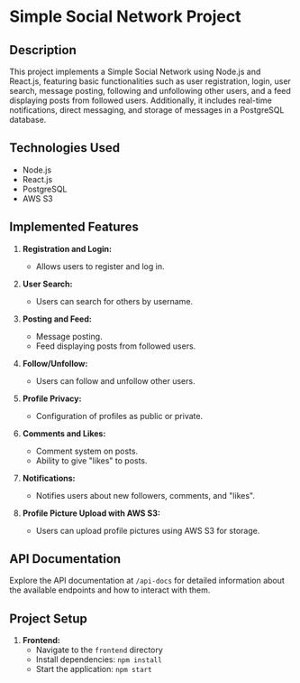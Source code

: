 # Simple Social Network Project

## Description

This project implements a Simple Social Network using Node.js and React.js, featuring basic functionalities such as user registration, login, user search, message posting, following and unfollowing other users, and a feed displaying posts from followed users. Additionally, it includes real-time notifications, direct messaging, and storage of messages in a PostgreSQL database.

## Technologies Used

- Node.js
- React.js
- PostgreSQL
- AWS S3

## Implemented Features

1. **Registration and Login:**
   - Allows users to register and log in.

2. **User Search:**
   - Users can search for others by username.

3. **Posting and Feed:**
   - Message posting.
   - Feed displaying posts from followed users.

4. **Follow/Unfollow:**
   - Users can follow and unfollow other users.

5. **Profile Privacy:**
   - Configuration of profiles as public or private.

6. **Comments and Likes:**
   - Comment system on posts.
   - Ability to give "likes" to posts.

7. **Notifications:**
   - Notifies users about new followers, comments, and "likes".

8. **Profile Picture Upload with AWS S3:**
   - Users can upload profile pictures using AWS S3 for storage.

## API Documentation

Explore the API documentation at `/api-docs` for detailed information about the available endpoints and how to interact with them.

## Project Setup

1. **Frontend:**
   - Navigate to the `frontend` directory
   - Install dependencies: `npm install`
   - Start the application: `npm start`

   
